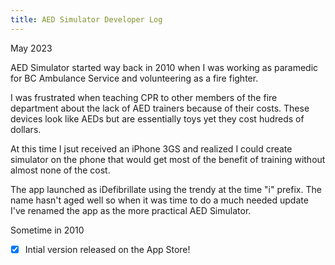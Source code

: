 ```yaml
---
title: AED Simulator Developer Log
---
```


May 2023

AED Simulator started way back in 2010 when I was working as paramedic for BC Ambulance Service and volunteering as a fire fighter.

I was frustrated when teaching CPR to other members of the fire department about the lack of AED trainers because of their costs. These devices look like AEDs but are essentially toys yet they cost hudreds of dollars.

At this time I jsut received an iPhone 3GS and realized I could create simulator on the phone that would get most of the benefit of training without almost none of the cost.

The app launched as iDefibrillate using the trendy at the time "i" prefix. The name hasn't aged well so when it was time to do a much needed update I've renamed the app as the more practical AED Simulator.

Sometime in 2010

- [x] Intial version released on the App Store!
